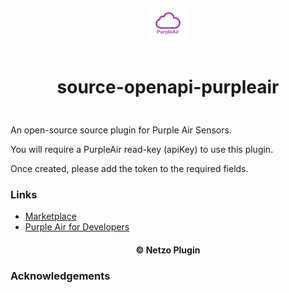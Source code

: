 <div align="center">
  <a href="https://netzo.io" target="_blank" >
    <img height="50" src="https://raw.githubusercontent.com/netzoio/netzo/main/plugins/sources/source-openapi-purpleair/src/assets/icon.png" style="margin: 12px 0px" />
  </a>

  <h1 style="padding: 6px 0px 24px 0px">source-openapi-purpleair</h1>
</div>

An open-source source plugin for Purple Air Sensors.

You will require a PurpleAir read-key (apiKey) to use this plugin.

Once created, please add the token to the required fields.

### Links

- [Marketplace](https://app.netzo.io/marketplace/source-openapi-purpleair)
- [Purple Air for Developers](https://api.purpleair.com/#api-welcome)

<div align="center">
  <h4>© Netzo Plugin</h4>
</div>

### Acknowledgements
